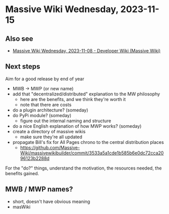 # Massive Wiki Wednesday, 2023-11-15

## Also see

- [Massive Wiki Wednesday, 2023-11-08 - Developer Wiki (Massive Wiki)](https://developer.massive.wiki/meetings/massive_wiki_wednesday,_2023-11-08)

## Next steps

Aim for a good release by end of year

- MWB -> MWP (or new name)
- add that "decentralized/distributed" explanation to the MW philosophy
    - here are the benefits, and we think they're worth it
    - note that there are costs
- do a plugin architecture? (someday)
- do PyPi module? (someday)
    - figure out the internal naming and structure
- do a nice English explanation of how MWP works? (someday)
- create a directory of massive wikis
    - make sure they're all updated
- propagate Bill's fix for All Pages chrono to the central distribution places
    - https://github.com/Massive-Wiki/massivewikibuilder/commit/3533a5a1cde1b585b6e0dc72cca2096123b2288d

For the "do?" things, understand the motivation, the resources needed, the benefits gained.

## MWB / MWP names?

- short, doesn't have obvious meaning
- masWiki